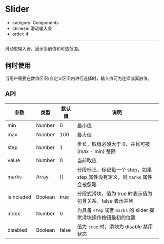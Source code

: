 # Slider

- category: Components
- chinese: 滑动输入条
- order: 4

---

滑动型输入器，展示当前值和可选范围。

## 何时使用

当用户需要在数值区间/自定义区间内进行选择时，输入值可为连续或离散值。

## API

| 参数       | 类型            | 默认值       |说明           |
|------------|----------------|-------------|--------------|
| min        | Number			| 0				| 最小值
| max        | Number			| 100           | 最大值
| step       | Number			| 1				| 步长，取值必须大于 0，并且可被 (max - min) 整除
| value      | Number 			| 0           	| 当前取值
| marks      | Array		    | [] 			| 分段标记，标记每一个 step，如果 step 属性没有定义，则 `marks` 属性会被忽略
| isIncluded | Boolean			| true			| 分段式滑块，值为 true 时表示值为包含关系，false 表示并列
| index      | Number 			| 0           	| 为具备 `step` 或者 `marks` 的 slider 提供滑块操作按钮最初的位置
| disabled   | Boolean 			| false         | 值为 `true` 时，滑块为 disable 禁用状态
